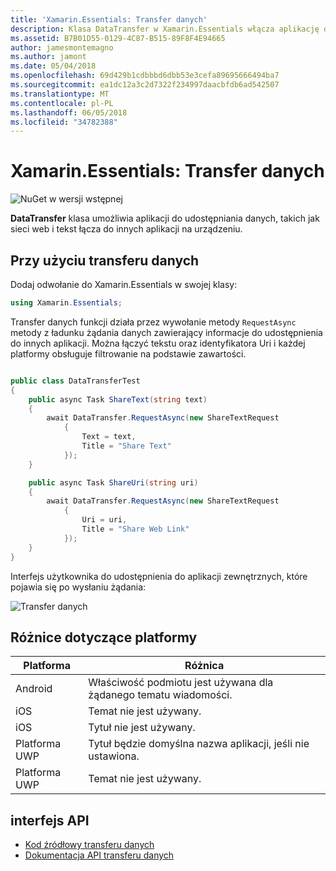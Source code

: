 ```yaml
---
title: 'Xamarin.Essentials: Transfer danych'
description: Klasa DataTransfer w Xamarin.Essentials włącza aplikację do udostępniania danych, takich jak sieci web i tekst łącza do innych aplikacji na urządzeniu.
ms.assetid: B7B01D55-0129-4C87-B515-89F8F4E94665
author: jamesmontemagno
ms.author: jamont
ms.date: 05/04/2018
ms.openlocfilehash: 69d429b1cdbbbd6dbb53e3cefa89695666494ba7
ms.sourcegitcommit: ea1dc12a3c2d7322f234997daacbfdb6ad542507
ms.translationtype: MT
ms.contentlocale: pl-PL
ms.lasthandoff: 06/05/2018
ms.locfileid: "34782388"
---
```

# <a name="xamarinessentials-data-transfer"></a>Xamarin.Essentials: Transfer danych

![NuGet w wersji wstępnej](~/media/shared/pre-release.png)

**DataTransfer** klasa umożliwia aplikacji do udostępniania danych, takich jak sieci web i tekst łącza do innych aplikacji na urządzeniu.

## <a name="using-data-transfer"></a>Przy użyciu transferu danych

Dodaj odwołanie do Xamarin.Essentials w swojej klasy:

```csharp
using Xamarin.Essentials;
```

Transfer danych funkcji działa przez wywołanie metody `RequestAsync` metody z ładunku żądania danych zawierający informacje do udostępnienia do innych aplikacji. Można łączyć tekstu oraz identyfikatora Uri i każdej platformy obsługuje filtrowanie na podstawie zawartości.

```csharp

public class DataTransferTest
{
    public async Task ShareText(string text)
    {
        await DataTransfer.RequestAsync(new ShareTextRequest
            {
                Text = text,
                Title = "Share Text"
            });
    }

    public async Task ShareUri(string uri)
    {
        await DataTransfer.RequestAsync(new ShareTextRequest
            {
                Uri = uri,
                Title = "Share Web Link"
            });
    }
}
```

Interfejs użytkownika do udostępnienia do aplikacji zewnętrznych, które pojawia się po wysłaniu żądania:

![Transfer danych](data-transfer-images/data-transfer.png)

## <a name="platform-differences"></a>Różnice dotyczące platformy

| Platforma | Różnica |
| --- | --- |
| Android | Właściwość podmiotu jest używana dla żądanego tematu wiadomości. |
| iOS | Temat nie jest używany. |
| iOS | Tytuł nie jest używany. |
| Platforma UWP | Tytuł będzie domyślna nazwa aplikacji, jeśli nie ustawiona. |
| Platforma UWP | Temat nie jest używany. |

## <a name="api"></a>interfejs API

- [Kod źródłowy transferu danych](https://github.com/xamarin/Essentials/tree/master/Xamarin.Essentials/DataTransfer)
- [Dokumentacja API transferu danych](xref:Xamarin.Essentials.DataTransfer)
